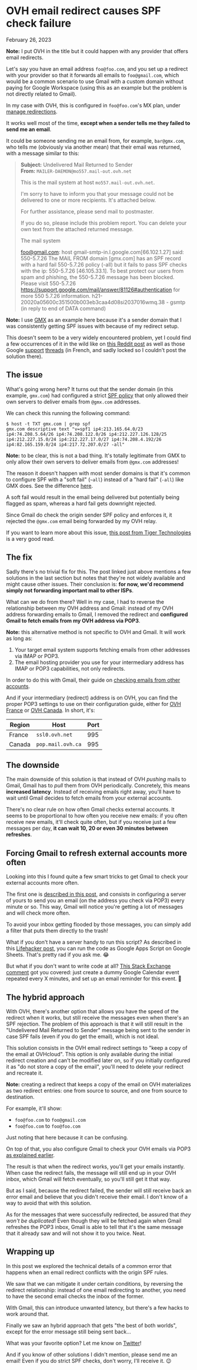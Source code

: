 # OVH email redirect causes SPF check failure
February 26, 2023

<div class="note">

**Note:** I put OVH in the title but it could happen with any provider
that offers email redirects.

</div>

Let's say you have an email address `foo@foo.com`, and you set up a
redirect with your provider so that it forwards all emails to
`foo@gmail.com`, which would be a common scenario to use Gmail with a
custom domain without paying for Google Workspace (using this as an
example but the problem is not directly related to Gmail).

In my case with OVH, this is configured in `foo@foo.com`'s MX plan,
under [manage redirections](https://docs.ovh.com/ca/en/emails/email-redirection-guide/).

It works well most of the time, **except when a sender tells me they
failed to send me an email**.

It could be someone sending me an email from, for example,
`bar@gmx.com`, who tells me (obviously via another mean) that their
email was returned, with a message similar to this:

> **Subject:** Undelivered Mail Returned to Sender  
> **From:** `MAILER-DAEMON@mo557.mail-out.ovh.net`
>
> This is the mail system at host `mo557.mail-out.ovh.net`.
>
> I'm sorry to have to inform you that your message could not be
> delivered to one or more recipients. It's attached below.
>
> For further assistance, please send mail to postmaster.
>
> If you do so, please include this problem report. You can delete your
> own text from the attached returned message.
>
> The mail system
>
> <foo@gmail.com>: host gmail-smtp-in.l.google.com[66.102.1.27] said:
> 550-5.7.26 The MAIL FROM domain [gmx.com] has an SPF record with a
> hard fail 550-5.7.26 policy (-all) but it fails to pass SPF checks
> with the ip: 550-5.7.26 [46.105.33.1]. To best protect our users from
> spam and phishing, the 550-5.7.26 message has been blocked. Please
> visit 550-5.7.26 https://support.google.com/mail/answer/81126#authentication
> for more 550 5.7.26 information.
> h21-20020a05600c351500b003eb3caa4d08si2037016wmq.38 - gsmtp (in reply
> to end of DATA command)

<div class="note">

**Note:** I use [GMX](https://www.gmx.com/) as an example here because
it's a sender domain that I was consistently getting SPF issues with
because of my redirect setup.

</div>

This doesn't seem to be a very widely encountered problem, yet I could
find a few occurrences of it in the wild like on [this Reddit post](https://www.reddit.com/r/AnonAddy/comments/ju9vgc/ovh_mail_redirection_fails/)
as well as those Google
[support](https://support.google.com/mail/thread/175932116)
[threads](https://support.google.com/mail/thread/195729241)
(in French, and sadly locked so I couldn't post the solution there).

## The issue

What's going wrong here? It turns out that the sender domain (in this
example, `gmx.com`) had configured a strict [SPF policy](https://en.wikipedia.org/wiki/Sender_Policy_Framework)
that only allowed their own servers to deliver emails from `@gmx.com`
addresses.

We can check this running the following command:

```console
$ host -t TXT gmx.com | grep spf
gmx.com descriptive text "v=spf1 ip4:213.165.64.0/23 ip4:74.208.5.64/26 ip4:74.208.122.0/26 ip4:212.227.126.128/25 ip4:212.227.15.0/24 ip4:212.227.17.0/27 ip4:74.208.4.192/26 ip4:82.165.159.0/24 ip4:217.72.207.0/27 -all"
```

<div class="note">

**Note:** to be clear, this is not a bad thing. It's totally legitimate
from GMX to only allow their own servers to deliver emails from
`@gmx.com` addresses!

The reason it doesn't happen with most sender domains is that it's
common to configure SPF with a "soft fail" (`~all`) instead of a "hard
fail" (`-all`) like GMX does. See the difference [here](https://knowledge.ondmarc.redsift.com/en/articles/1148885-spf-hard-fail-vs-spf-soft-fail).

A soft fail would result in the email being delivered but potentially
being flagged as spam, whereas a hard fail gets downright rejected.

</div>

Since Gmail do check the origin sender SPF policy and enforces it, it
rejected the `@gmx.com` email being forwarded by my OVH relay.

If you want to learn more about this issue, [this post from Tiger Technologies](https://support.tigertech.net/spf)
is a very good read.

## The fix

Sadly there's no trivial fix for this. The post linked just above
mentions a few solutions in the last section but notes that they're not
widely available and might cause other issues. Their conclusion is:
**for now, we'd recommend simply not forwarding important mail to other
ISPs**.

What can we do from there? Well in my case, I had to reverse the
relationship between my OVH address and Gmail: instead of my OVH address
forwarding emails to Gmail, I removed the redirect and **configured
Gmail to fetch emails from my OVH address via POP3**.

<div class="note">

**Note:** this alternative method is not specific to OVH and Gmail. It
will work as long as:

1. Your target email system supports fetching emails from other
   addresses via IMAP or POP3.
2. The email hosting provider you use for your intermediary address
   has IMAP or POP3 capabilities, not only redirects.

</div>

In order to do this with Gmail, their guide on [checking emails from other accounts](https://support.google.com/mail/answer/21289).

And if your intermediary (redirect) address is on OVH, you can find the
proper POP3 settings to use on their configuration guide, either for
[OVH France](https://docs.ovh.com/fr/emails/mail-mutualise-guide-configuration-dun-e-mail-mutualise-ovh-sur-linterface-de-gmail/) or
[OVH Canada](https://docs.ovh.com/ca/en/emails/gmail-configuration/). In
short, it's:

| Region | Host              | Port |
|--------|-------------------|------|
| France | `ssl0.ovh.net`    | 995  |
| Canada | `pop.mail.ovh.ca` | 995  |

## The downside

The main downside of this solution is that instead of OVH _pushing_
mails to Gmail, Gmail has to _pull_ them from OVH periodically.
Concretely, this means **increased latency**. Instead of receiving
emails right away, you'll have to wait until Gmail decides to fetch
emails from your external accounts.

There's no clear rule on how often Gmail checks external accounts. It
seems to be proportional to how often you receive new emails: if you
often receive new emails, it'll check quite often, but if you receive
just a few messages per day, **it can wait 10, 20 or even 30 minutes
between refreshes**.

## Forcing Gmail to refresh external accounts more often

Looking into this I found quite a few smart tricks to get Gmail to check
your external accounts more often.

The first one is [described in this post](https://rakowski.pro/how-to-force-gmail-to-check-your-pop3-account-as-often-as-possible/),
and consists in configuring a server of yours to send you an email (on the
address you check via POP3) every minute or so. This way, Gmail will
notice you're getting a lot of messages and will check more often.

To avoid your inbox getting flooded by those messages, you can simply
add a filter that puts them directly to the trash!

What if you don't have a server handy to run this script? As described
in this [Lifehacker post](https://lifehacker.com/increase-the-frequency-gmail-checks-your-other-email-ac-5580553),
you can run the code as Google Apps Script on Google Sheets. That's
pretty rad if you ask me. 😂

But what if you don't want to write code at all? [This Stack Exchange comment](https://webapps.stackexchange.com/questions/1811/can-i-control-how-often-gmail-polls-pop3-accounts-for-incoming-mail#comment2919_2090)
got you covered: just create a dummy Google Calendar event repeated every X
minutes, and set up an email reminder for this event. 🤯

## The hybrid approach

With OVH, there's another option that allows you have the speed of the
redirect when it works, but still receive the messages even when there's
an SPF rejection. The problem of this approach is that it will still
result in the "Undelivered Mail Returned to Sender" message being sent
to the sender in case SPF fails (even if you do get the email), which is
not ideal.

This solution consists in the OVH email redirect settings to "keep a
copy of the email at OVHcloud". This option is only available during the
initial redirect creation and can't be modified later on, so if you
initially configured it as "do not store a copy of the email", you'll
need to delete your redirect and recreate it.

<div class="note">

**Note:** creating a redirect that keeps a copy of the email on OVH
materializes as two redirect entries: one from source to source, and one from
source to destination.

For example, it'll show:

* `foo@foo.com` to `foo@gmail.com`
* `foo@foo.com` to `foo@foo.com`

Just noting that here because it can be confusing.

</div>

On top of that, you also configure Gmail to check your OVH emails via
POP3 [as explained earlier](#the-fix).

The result is that when the redirect works, you'll get your emails
instantly. When case the redirect fails, the message will still end up in
your OVH inbox, which Gmail will fetch eventually, so you'll still get
it that way.

But as I said, because the redirect failed, the sender will still
receive back an error email and believe that you didn't receive their
email. I don't know of a way to avoid that with this solution.

As for the messages that were successfully redirected, be assured that
_they won't be duplicated_! Even though they will be fetched again when
Gmail refreshes the POP3 inbox, Gmail is able to tell that it's the same
message that it already saw and will not show it to you twice. Neat.

## Wrapping up

In this post we explored the technical details of a common error that
happens when an email redirect conflicts with the origin SPF rules.

We saw that we can mitigate it under certain conditions, by reversing
the redirect relationship: instead of one email redirecting to another,
you need to have the second email checks the inbox of the former.

With Gmail, this can introduce unwanted latency, but there's a few hacks
to work around that.

Finally we saw an hybrid approach that gets "the best of both worlds",
except for the error message still being sent back...

What was your favorite option? Let me know on
[Twitter](https://twitter.com/valeriangalliat)!

And if you know of other solutions I didn't mention, please send me an
email! Even if you do strict SPF checks, don't worry, I'll receive it. 😉
